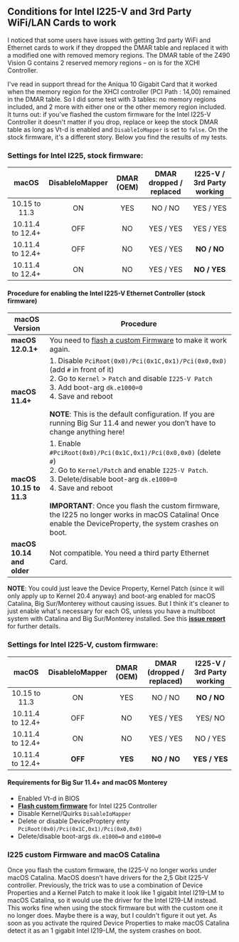 ## Conditions for Intel I225-V and 3rd Party WiFi/LAN Cards to work
I noticed that some users have issues with getting 3rd party WiFi and Ethernet cards to work if they dropped the DMAR table and replaced it with a modified one with removed memory regions. The DMAR table of the Z490 Vision G contains 2 reserved memory regions – on is for the XCHI Controller. 

I've read in support thread for the Aniqua 10 Gigabit Card that it worked when the memory region for the XHCI controller (PCI Path : 14,00) remained in the DMAR table. So I did some test with 3 tables: no memory regions included, and 2 more with either one or the other memory region included. It turns out: if you've flashed the custom firmware for the Intel I225-V Controller it doesn't matter if you drop, replace or keep the stock DMAR table as long as Vt-d is enabled and `DisableIoMapper` is set to `false`. On the stock firmware, it's a different story. Below you find the results of my tests.

### Settings for Intel I225, stock firmware:

macOS            |DisableIoMapper|DMAR (OEM) |DMAR dropped / replaced | I225-V / 3rd Party working|
:---------------:|:-------------:|:---------:|:----------------------:|:-------------------------:|
10.15 to 11.3    | ON            | YES       | NO / NO                | YES / YES
10.11.4 to 12.4+ | OFF           | NO        | YES / YES               | YES / YES
10.11.4 to 12.4+ | OFF           | NO        | YES / YES              | **NO / NO**
10.11.4 to 12.4+ | ON            | NO        | YES / YES              | **NO / YES**

#### Procedure for enabling the Intel I225-V Ethernet Controller (stock firmware)

|macOS Version|Procedure|
|-------------|---------|
**macOS 12.0.1+**| You need to [flash a custom Firmware](https://github.com/5T33Z0/Gigabyte-Z490-Vision-G-Hackintosh-OpenCore/blob/main/I225-V_FIX.md) to make it work again.
**macOS 11.4+**|	1. Disable `PciRoot(0x0)/Pci(0x1C,0x1)/Pci(0x0,0x0)` (add `#` in front of it)</br>2. Go to `Kernel` > `Patch` and disable `I225-V Patch` </br> 3. Add boot-arg `dk.e1000=0`</br> 4. Save and reboot</br></br>**NOTE**: This is the default configuration. If you are running Big Sur 11.4 and newer you don’t have to change anything here!
**macOS 10.15 to 11.3**|1. Enable `#PciRoot(0x0)/Pci(0x1C,0x1)/Pci(0x0,0x0)` (delete `#`)</br> 2. Go to `Kernel/Patch` and enable `I225-V Patch`.</br> 3. Delete/disable boot-arg `dk.e1000=0`</br> 4. Save and reboot</br></br>**IMPORTANT**: Once you flash the custom firmware, the I225 no longer works in macOS Catalina! Once enable the DeviceProperty, the system crashes on boot.
**macOS 10.14 and older**| Not compatible. You need a third party Ethernet Card.
	
**NOTE**: You could just leave the Device Property, Kernel Patch (since it will only apply up to Kernel 20.4 anyway) and boot-arg enabled for macOS Catalina, Big Sur/Monterey without causing issues. But I think it's cleaner to just enable what's necessary for each OS, unless you have a multiboot system with Catalina and Big Sur/Monterey installed. See this [**issue report**](https://github.com/dortania/bugtracker/issues/213) for further details.

### Settings for Intel I225-V, custom firmware:

macOS            |DisableIoMapper|DMAR (OEM)|DMAR (dropped / replaced)| I225-V / 3rd Party working|
:---------------:|:-------------:|:--------:|:-----------------------:|:-------------------------:
10.15 to 11.3    | ON            | YES      | NO / NO                 | **NO / NO**
10.11.4 to 12.4+ | OFF           | NO       | YES / YES               | YES/ NO
10.11.4 to 12.4+ | ON            | NO       | YES / YES               | NO / YES
10.11.4 to 12.4+ | **OFF**       | **YES**  | **NO / NO**             | **YES / YES**

#### Requirements for Big Sur 11.4+ and macOS Monterey
- Enabled Vt-d in BIOS
- [**Flash custom firmware**](https://github.com/5T33Z0/Gigabyte-Z490-Vision-G-Hackintosh-OpenCore/blob/main/I225-V_FIX.md) for Intel I225 Controller
- Disable Kernel/Quirks `DisableIoMapper`
- Delete or disable DeviceProptery enty `PciRoot(0x0)/Pci(0x1C,0x1)/Pci(0x0,0x0)`
- Delete/disable boot-args `dk.e1000=0` and `e1000=0`

### I225 custom Firmware and macOS Catalina

Once you flash the custom firmware, the I225-V no longer works under macOS Catalina. MacOS doesn't have drivers for the 2,5 Gbit I225-V controller. Previously, the trick was to use a combination of Device Properties and a Kernel Patch to make it look like 1 gigabit Intel I219-LM to macOS Catalina, so it would use the driver for the Intel I219-LM instead. This works fine when using the stock firmware but with the custom one it no longer does. Maybe there is a way, but I couldn't figure it out yet. As soon as you activate the rquired Device Properties to make macOS Catalina detect it as an 1 gigabit Intel I219-LM, the system crashes on boot.
